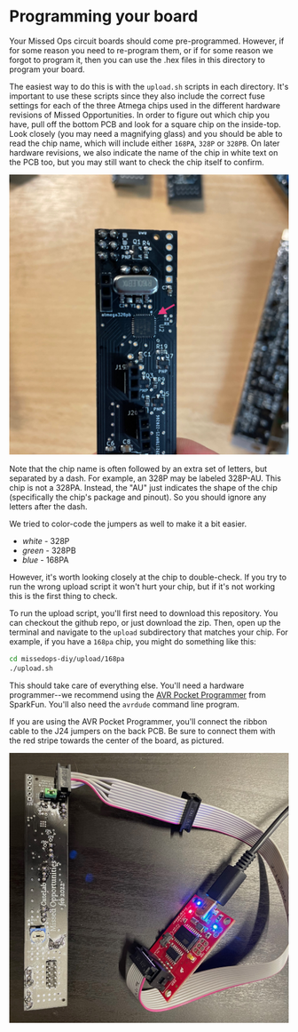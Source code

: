 # Programming your board

Your Missed Ops circuit boards should come pre-programmed. However, if for some reason you need to re-program them, or if for some reason we forgot to program it, then you can use the .hex files in this directory to program your board. 

The easiest way to do this is with the `upload.sh` scripts in each directory. It's important to use these scripts since they also include the correct fuse settings for each of the three Atmega chips used in the different hardware revisions of Missed Opportunities. In order to figure out which chip you have, pull off the bottom PCB and look for a square chip on the inside-top. Look closely (you may need a magnifying glass) and you should be able to read the chip name, which will include either `168PA`, `328P` or `328PB`. On later hardware revisions, we also indicate the name of the chip in white text on the PCB too, but you may still want to check the chip itself to confirm.

![](../img/IMG_2571.jpeg)

Note that the chip name is often followed by an extra set of letters, but separated by a dash. For example, an 328P may be labeled 328P-AU. This chip is not a 328PA. Instead, the "AU" just indicates the shape of the chip (specifically the chip's package and pinout). So you should ignore any letters after the dash.

We tried to color-code the jumpers as well to make it a bit easier.

- *white* - 328P
- *green* - 328PB
- *blue* - 168PA

However, it's worth looking closely at the chip to double-check. If you try to run the wrong upload script it won't hurt your chip, but if it's not working this is the first thing to check.

To run the upload script, you'll first need to download this repository. You can checkout the github repo, or just download the zip. Then, open up the terminal and navigate to the `upload` subdirectory that matches your chip. For example, if you have a `168pa` chip, you might do something like this:

```sh
cd missedops-diy/upload/168pa
./upload.sh
```

This should take care of everything else. You'll need a hardware programmer--we recommend using the [AVR Pocket Programmer](https://www.sparkfun.com/products/9825) from SparkFun. You'll also need the `avrdude` command line program.

If you are using the AVR Pocket Programmer, you'll connect the ribbon cable to the J24 jumpers on the back PCB. Be sure to connect them with the red stripe towards the center of the board, as pictured.

![](../img/IMG_2572.jpeg)
